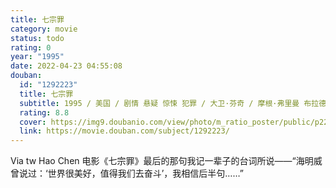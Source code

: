```yaml
---
title: 七宗罪
category: movie
status: todo
rating: 0
year: "1995"
date: 2022-04-23 04:55:08
douban:
  id: "1292223"
  title: 七宗罪
  subtitle: 1995 / 美国 / 剧情 悬疑 惊悚 犯罪 / 大卫·芬奇 / 摩根·弗里曼 布拉德·皮特
  rating: 8.8
  cover: https://img9.doubanio.com/view/photo/m_ratio_poster/public/p2219586434.jpg
  link: https://movie.douban.com/subject/1292223/
---
```


Via tw Hao Chen 电影《七宗罪》最后的那句我记一辈子的台词所说——“海明威曾说过：‘世界很美好，值得我们去奋斗’，我相信后半句……”
